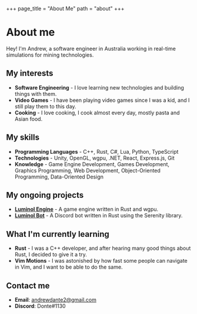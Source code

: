 +++
page_title = "About Me"
path = "about"
+++

# About me

Hey! I'm Andrew, a software engineer in Australia working in real-time simulations for mining technologies.

## My interests

- **Software Engineering** - I love learning new technologies and building things with them.
- **Video Games** - I have been playing video games since I was a kid, and I still play them to this day.
- **Cooking** - I love cooking, I cook almost every day, mostly pasta and Asian food.

## My skills

- **Programming Languages** - C++, Rust, C#, Lua, Python, TypeScript
- **Technologies** - Unity, OpenGL, wgpu, .NET, React, Express.js, Git
- **Knowledge** - Game Engine Development, Games Development, Graphics Programming, Web Development, Object-Oriented Programming, Data-Oriented Design

## My ongoing projects

- [**Luminol Engine**](https://github.com/dante1130/luminol-engine) - A game engine written in Rust and wgpu.
- [**Luminol Bot**](https://github.com/dante1130/luminol-bot) - A Discord bot written in Rust using the Serenity library.

## What I'm currently learning

- **Rust** - I was a C++ developer, and after hearing many good things about Rust, I decided to give it a try.
- **Vim Motions** - I was astonished by how fast some people can navigate in Vim, and I want to be able to do the same.

## Contact me

- **Email**: [andrewdante2@gmail.com](mailto:andrewdante2@gmail.com)
- **Discord**: Donte#1130
